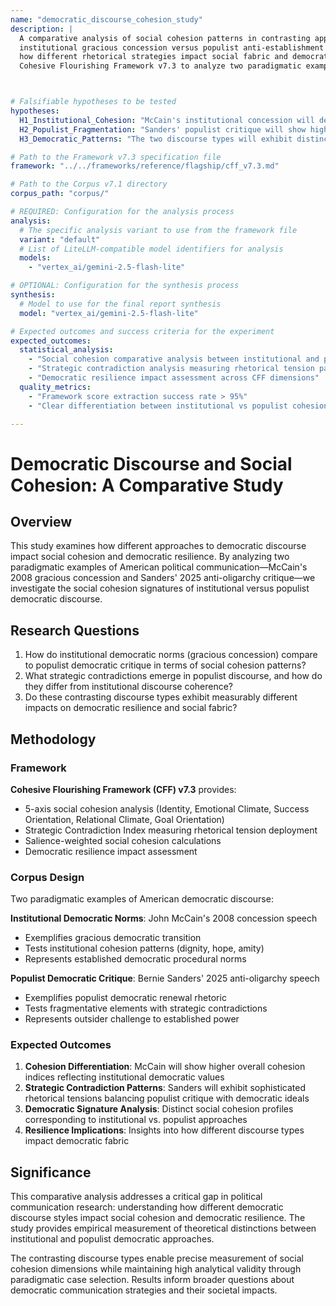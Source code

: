 ```yaml
---
name: "democratic_discourse_cohesion_study"
description: |
  A comparative analysis of social cohesion patterns in contrasting approaches to democratic discourse: 
  institutional gracious concession versus populist anti-establishment critique. This study examines 
  how different rhetorical strategies impact social fabric and democratic resilience using the 
  Cohesive Flourishing Framework v7.3 to analyze two paradigmatic examples of American political communication.



# Falsifiable hypotheses to be tested
hypotheses:
  H1_Institutional_Cohesion: "McCain's institutional concession will demonstrate higher overall cohesion indices (dignity, hope, amity, cohesive goals) reflecting democratic norms of gracious transition"
  H2_Populist_Fragmentation: "Sanders' populist critique will show higher fragmentative elements (tribal dominance, enmity) but with strategic contradictions indicating sophisticated rhetorical positioning"
  H3_Democratic_Patterns: "The two discourse types will exhibit distinct social cohesion signatures corresponding to institutional versus populist democratic approaches"

# Path to the Framework v7.3 specification file
framework: "../../frameworks/reference/flagship/cff_v7.3.md"

# Path to the Corpus v7.1 directory
corpus_path: "corpus/"

# REQUIRED: Configuration for the analysis process
analysis:
  # The specific analysis variant to use from the framework file
  variant: "default"
  # List of LiteLLM-compatible model identifiers for analysis
  models:
    - "vertex_ai/gemini-2.5-flash-lite"

# OPTIONAL: Configuration for the synthesis process
synthesis:
  # Model to use for the final report synthesis
  model: "vertex_ai/gemini-2.5-flash-lite"

# Expected outcomes and success criteria for the experiment
expected_outcomes:
  statistical_analysis:
    - "Social cohesion comparative analysis between institutional and populist discourse"
    - "Strategic contradiction analysis measuring rhetorical tension patterns"
    - "Democratic resilience impact assessment across CFF dimensions"
  quality_metrics:
    - "Framework score extraction success rate > 95%"
    - "Clear differentiation between institutional vs populist cohesion signatures"

---
```


# Democratic Discourse and Social Cohesion: A Comparative Study

## Overview

This study examines how different approaches to democratic discourse impact social cohesion and democratic resilience. By analyzing two paradigmatic examples of American political communication—McCain's 2008 gracious concession and Sanders' 2025 anti-oligarchy critique—we investigate the social cohesion signatures of institutional versus populist democratic discourse.

## Research Questions

1. How do institutional democratic norms (gracious concession) compare to populist democratic critique in terms of social cohesion patterns?
2. What strategic contradictions emerge in populist discourse, and how do they differ from institutional discourse coherence?
3. Do these contrasting discourse types exhibit measurably different impacts on democratic resilience and social fabric?

## Methodology

### Framework
**Cohesive Flourishing Framework (CFF) v7.3** provides:
- 5-axis social cohesion analysis (Identity, Emotional Climate, Success Orientation, Relational Climate, Goal Orientation)
- Strategic Contradiction Index measuring rhetorical tension deployment
- Salience-weighted social cohesion calculations
- Democratic resilience impact assessment

### Corpus Design
Two paradigmatic examples of American democratic discourse:

**Institutional Democratic Norms**: John McCain's 2008 concession speech
- Exemplifies gracious democratic transition
- Tests institutional cohesion patterns (dignity, hope, amity)
- Represents established democratic procedural norms

**Populist Democratic Critique**: Bernie Sanders' 2025 anti-oligarchy speech  
- Exemplifies populist democratic renewal rhetoric
- Tests fragmentative elements with strategic contradictions
- Represents outsider challenge to established power

### Expected Outcomes
1. **Cohesion Differentiation**: McCain will show higher overall cohesion indices reflecting institutional democratic values
2. **Strategic Contradiction Patterns**: Sanders will exhibit sophisticated rhetorical tensions balancing populist critique with democratic ideals
3. **Democratic Signature Analysis**: Distinct social cohesion profiles corresponding to institutional vs. populist approaches
4. **Resilience Implications**: Insights into how different discourse types impact democratic fabric

## Significance

This comparative analysis addresses a critical gap in political communication research: understanding how different democratic discourse styles impact social cohesion and democratic resilience. The study provides empirical measurement of theoretical distinctions between institutional and populist democratic approaches.

The contrasting discourse types enable precise measurement of social cohesion dimensions while maintaining high analytical validity through paradigmatic case selection. Results inform broader questions about democratic communication strategies and their societal impacts.